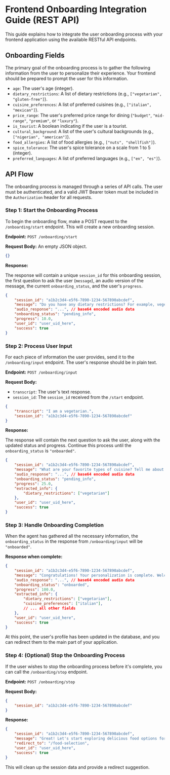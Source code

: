 
# Frontend Onboarding Integration Guide (REST API)

This guide explains how to integrate the user onboarding process with your frontend application using the available RESTful API endpoints.

## Onboarding Fields

The primary goal of the onboarding process is to gather the following information from the user to personalize their experience. Your frontend should be prepared to prompt the user for this information.

- `age`: The user's age (integer).
- `dietary_restrictions`: A list of dietary restrictions (e.g., `["vegetarian", "gluten-free"]`).
- `cuisine_preferences`: A list of preferred cuisines (e.g., `["italian", "mexican"]`).
- `price_range`: The user's preferred price range for dining (`"budget"`, `"mid-range"`, `"premium"`, or `"luxury"`).
- `is_tourist`: A boolean indicating if the user is a tourist.
- `cultural_background`: A list of the user's cultural backgrounds (e.g., `["nigerian", "american"]`).
- `food_allergies`: A list of food allergies (e.g., `["nuts", "shellfish"]`).
- `spice_tolerance`: The user's spice tolerance on a scale from 1 to 5 (integer).
- `preferred_languages`: A list of preferred languages (e.g., `["en", "es"]`).

## API Flow

The onboarding process is managed through a series of API calls. The user must be authenticated, and a valid JWT Bearer token must be included in the `Authorization` header for all requests.

### Step 1: Start the Onboarding Process

To begin the onboarding flow, make a POST request to the `/onboarding/start` endpoint. This will create a new onboarding session.

**Endpoint:** `POST /onboarding/start`

**Request Body:** An empty JSON object.

```json
{}
```

**Response:**

The response will contain a unique `session_id` for this onboarding session, the first question to ask the user (`message`), an audio version of the message, the current `onboarding_status`, and the user's `progress`.

```json
{
    "session_id": "a1b2c3d4-e5f6-7890-1234-567890abcdef",
    "message": "Do you have any dietary restrictions? For example, vegetarian, vegan, gluten-free, etc.",
    "audio_response": "...", // base64 encoded audio data
    "onboarding_status": "pending_info",
    "progress": 10.0,
    "user_id": "user_uid_here",
    "success": true
}
```

### Step 2: Process User Input

For each piece of information the user provides, send it to the `/onboarding/input` endpoint. The user's response should be in plain text.

**Endpoint:** `POST /onboarding/input`

**Request Body:**

- `transcript`: The user's text response.
- `session_id`: The `session_id` received from the `/start` endpoint.

```json
{
    "transcript": "I am a vegetarian.",
    "session_id": "a1b2c3d4-e5f6-7890-1234-567890abcdef"
}
```

**Response:**

The response will contain the next question to ask the user, along with the updated status and progress. Continue this process until the `onboarding_status` is `"onboarded"`.

```json
{
    "session_id": "a1b2c3d4-e5f6-7890-1234-567890abcdef",
    "message": "What are your favorite types of cuisine? Tell me about the foods you love!",
    "audio_response": "...", // base64 encoded audio data
    "onboarding_status": "pending_info",
    "progress": 25.0,
    "extracted_info": {
        "dietary_restrictions": ["vegetarian"]
    },
    "user_id": "user_uid_here",
    "success": true
}
```

### Step 3: Handle Onboarding Completion

When the agent has gathered all the necessary information, the `onboarding_status` in the response from `/onboarding/input` will be `"onboarded"`.

**Response when complete:**

```json
{
    "session_id": "a1b2c3d4-e5f6-7890-1234-567890abcdef",
    "message": "Congratulations! Your personalization is complete. Welcome to your personalized Aurasense experience!",
    "audio_response": "...", // base64 encoded audio data
    "onboarding_status": "onboarded",
    "progress": 100.0,
    "extracted_info": {
        "dietary_restrictions": ["vegetarian"],
        "cuisine_preferences": ["italian"],
        // ... all other fields
    },
    "user_id": "user_uid_here",
    "success": true
}
```

At this point, the user's profile has been updated in the database, and you can redirect them to the main part of your application.

### Step 4: (Optional) Stop the Onboarding Process

If the user wishes to stop the onboarding process before it's complete, you can call the `/onboarding/stop` endpoint.

**Endpoint:** `POST /onboarding/stop`

**Request Body:**

```json
{
    "session_id": "a1b2c3d4-e5f6-7890-1234-567890abcdef"
}
```

**Response:**

```json
{
    "session_id": "a1b2c3d4-e5f6-7890-1234-567890abcdef",
    "message": "Great! Let's start exploring delicious food options for you.",
    "redirect_to": "/food-selection",
    "user_id": "user_uid_here",
    "success": true
}
```

This will clean up the session data and provide a redirect suggestion.

